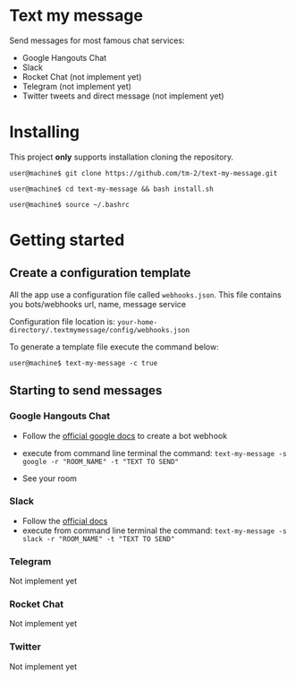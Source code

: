 # Text my message
Send messages for most famous chat services:

- Google Hangouts Chat
- Slack
- Rocket Chat (not implement yet)
- Telegram (not implement yet)
- Twitter tweets and direct message (not implement yet)


# Installing

This project **only** supports installation cloning the repository.

```
user@machine$ git clone https://github.com/tm-2/text-my-message.git

user@machine$ cd text-my-message && bash install.sh

user@machine$ source ~/.bashrc
```

# Getting started

## Create a configuration template
All the app use a configuration file called `webhooks.json`. This file contains you bots/webhooks url, name, message service

Configuration file location is: `your-home-directory/.textmymessage/config/webhooks.json`

To generate a template file execute the command below:

```
user@machine$ text-my-message -c true
```

## Starting to send messages

### Google Hangouts Chat
- Follow the [official google docs](https://developers.google.com/hangouts/chat/quickstart/incoming-bot-python) to create a bot webhook

- execute from command line terminal the command: `text-my-message -s google -r "ROOM_NAME" -t "TEXT TO SEND"`

- See your room

### Slack
- Follow the [official docs](https://api.slack.com/incoming-webhooks)
- execute from command line terminal the command: `text-my-message -s slack -r "ROOM_NAME" -t "TEXT TO SEND"`

### Telegram
Not implement yet

### Rocket Chat
Not implement yet

### Twitter
Not implement yet